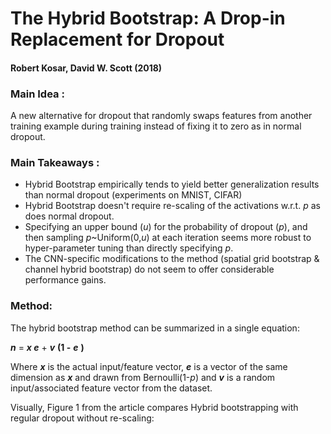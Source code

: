 # The Hybrid Bootstrap: A Drop-in Replacement for Dropout
#### Robert Kosar, David W. Scott (2018)

### Main Idea :
A new alternative for dropout that randomly swaps features from another training example during training instead of fixing it to zero as in normal dropout.

### Main Takeaways :
* Hybrid Bootstrap empirically tends to yield better generalization results than normal dropout (experiments on MNIST, CIFAR)
* Hybrid Bootstrap doesn't require re-scaling of the activations w.r.t. *p* as does normal dropout. 
* Specifying an upper bound (*u*) for the probability of dropout (*p*), and then sampling *p*~Uniform(0,*u*) at each iteration seems more robust to hyper-parameter tuning than directly specifying *p*.
* The CNN-specific modifications to the method (spatial grid bootstrap & channel hybrid bootstrap) do not seem to offer considerable performance gains.

### Method:
The hybrid bootstrap method can be summarized in a single equation:

***n*** = ***x e*** + ***v*** **(1 -** ***e*** **)**

Where ***x*** is the actual input/feature vector, ***e*** is a vector of the same dimension as ***x*** and drawn from Bernoulli(1-*p*) and ***v*** is a random input/associated feature vector from the dataset. 

Visually, Figure 1 from the article compares Hybrid bootstrapping with regular dropout without re-scaling:



